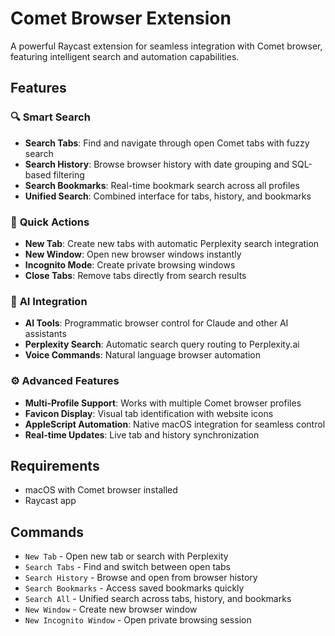 # Comet Browser Extension

A powerful Raycast extension for seamless integration with Comet browser, featuring intelligent search and automation capabilities.

## Features

### 🔍 **Smart Search**

- **Search Tabs**: Find and navigate through open Comet tabs with fuzzy search
- **Search History**: Browse browser history with date grouping and SQL-based filtering
- **Search Bookmarks**: Real-time bookmark search across all profiles
- **Unified Search**: Combined interface for tabs, history, and bookmarks

### 🚀 **Quick Actions**

- **New Tab**: Create new tabs with automatic Perplexity search integration
- **New Window**: Open new browser windows instantly
- **Incognito Mode**: Create private browsing windows
- **Close Tabs**: Remove tabs directly from search results

### 🤖 **AI Integration**

- **AI Tools**: Programmatic browser control for Claude and other AI assistants
- **Perplexity Search**: Automatic search query routing to Perplexity.ai
- **Voice Commands**: Natural language browser automation

### ⚙️ **Advanced Features**

- **Multi-Profile Support**: Works with multiple Comet browser profiles
- **Favicon Display**: Visual tab identification with website icons
- **AppleScript Automation**: Native macOS integration for seamless control
- **Real-time Updates**: Live tab and history synchronization

## Requirements

- macOS with Comet browser installed
- Raycast app

## Commands

- `New Tab` - Open new tab or search with Perplexity
- `Search Tabs` - Find and switch between open tabs
- `Search History` - Browse and open from browser history
- `Search Bookmarks` - Access saved bookmarks quickly
- `Search All` - Unified search across tabs, history, and bookmarks
- `New Window` - Create new browser window
- `New Incognito Window` - Open private browsing session
